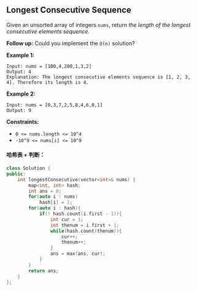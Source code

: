 ## Longest Consecutive Sequence

Given an unsorted array of integers `nums`, return *the length of the longest consecutive elements sequence.*

**Follow up:** Could you implement the `O(n)` solution? 

**Example 1:**

```
Input: nums = [100,4,200,1,3,2]
Output: 4
Explanation: The longest consecutive elements sequence is [1, 2, 3, 4]. Therefore its length is 4.
```

**Example 2:**

```
Input: nums = [0,3,7,2,5,8,4,6,0,1]
Output: 9
```

**Constraints:**

- `0 <= nums.length <= 10^4`
- `-10^9 <= nums[i] <= 10^9`

#### 哈希表 + 判断：

```c++
class Solution {
public:
    int longestConsecutive(vector<int>& nums) {
        map<int, int> hash;
        int ans = 0;
        for(auto i : nums)
            hash[i] = 1;
        for(auto i : hash){
            if(! hash.count(i.first - 1)){
                int cur = 1;
                int thenum = i.first + 1;
                while(hash.count(thenum)){
                    cur++;
                    thenum++;
                }
                ans = max(ans, cur);
            }
        }
        return ans;
    }
};
```

